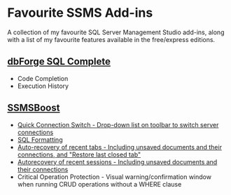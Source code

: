 # Favourite SSMS Add-ins
A collection of my favourite SQL Server Management Studio add-ins, along with a list of my favourite features available in the free/express editions.

## [**dbForge SQL Complete**](https://www.devart.com/dbforge/sql/sqlcomplete/)
* Code Completion
* Execution History

## [**SSMSBoost**](https://www.ssmsboost.com/)
* [Quick Connection Switch - Drop-down list on toolbar to switch server connections](https://www.ssmsboost.com/Features/ssms-add-in-quick-connection-switch)
* [SQL Formatting](https://www.ssmsboost.com/Features/ssms-add-in-format-sql-document)
* [Auto-recovery of recent tabs - Including unsaved documents and their connections, and "Restore last closed tab"](https://www.ssmsboost.com/Features/ssms-add-in-recent-tabs)
* [Autorecovery of recent sessions - Including unsaved documents and their connections](https://www.ssmsboost.com/Features/ssms-add-in-recent-sessions)
* Critical Operation Protection - Visual warning/confirmation window when running CRUD operations without a WHERE clause



